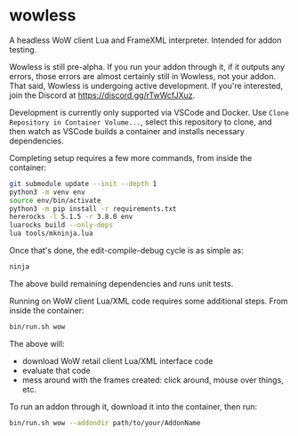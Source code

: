 # wowless

A headless WoW client Lua and FrameXML interpreter. Intended for addon testing.

Wowless is still pre-alpha. If you run your addon through it, if it outputs any
errors, those errors are almost certainly still in Wowless, not your addon. That
said, Wowless is undergoing active development. If you're interested, join the
Discord at <https://discord.gg/rTwWcfJXuz>.

Development is currently only supported via VSCode and Docker.
Use `Clone Repository in Container Volume...`, select this repository to clone,
and then watch as VSCode builds a container and installs necessary dependencies.

Completing setup requires a few more commands, from inside the container:

```sh
git submodule update --init --depth 1
python3 -m venv env
source env/bin/activate
python3 -m pip install -r requirements.txt
hererocks -l 5.1.5 -r 3.8.0 env
luarocks build --only-deps
lua tools/mkninja.lua
```

Once that's done, the edit-compile-debug cycle is as simple as:

```sh
ninja
```

The above build remaining dependencies and runs unit tests.

Running on WoW client Lua/XML code requires some additional steps.
From inside the container:

```sh
bin/run.sh wow
```

The above will:

* download WoW retail client Lua/XML interface code
* evaluate that code
* mess around with the frames created: click around, mouse over things, etc.

To run an addon through it, download it into the container, then run:

```sh
bin/run.sh wow --addondir path/to/your/AddonName
```
